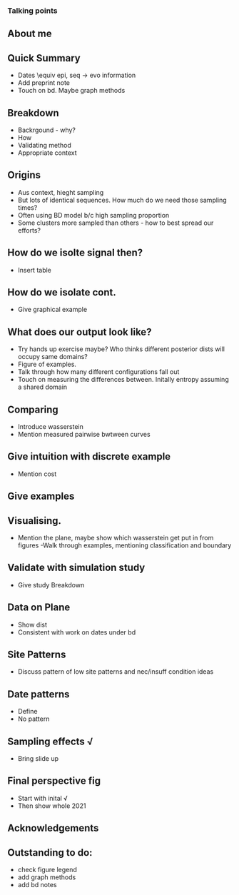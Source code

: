 ### Talking points

## About me

## Quick Summary
- Dates \equiv epi, seq -> evo information
- Add preprint note
- Touch on bd. Maybe graph methods

## Breakdown
- Backrgound - why?
- How
- Validating method
- Appropriate context

## Origins
- Aus context, hieght sampling
- But lots of identical sequences. How much do we need those sampling times?
- Often using BD model b/c high sampling proportion
- Some clusters more sampled than others - how to best spread our efforts?

## How do we isolte signal then?
- Insert table

## How do we isolate cont.
- Give graphical example

## What does our output look like?
- Try hands up exercise maybe? Who thinks different posterior dists will occupy same domains?
- Figure of examples.
- Talk through how many different configurations fall out
- Touch on measuring the differences between. Initally entropy assuming a shared domain

## Comparing
- Introduce wasserstein
- Mention measured pairwise bwtween curves

## Give intuition with discrete example
- Mention cost

## Give examples

## Visualising.
- Mention the plane, maybe show which wasserstein get put in from figures
-Walk through examples, mentioning classification and boundary

## Validate with simulation study
- Give study Breakdown

## Data on Plane
- Show dist
- Consistent with work on dates under bd

## Site Patterns
- Discuss pattern of low site patterns and nec/insuff condition ideas

## Date patterns
- Define
- No pattern

## Sampling effects √
- Bring slide up

## Final perspective fig
 - Start with inital √
 - Then show whole 2021

## Acknowledgements

## Outstanding to do:
- check figure legend
- add graph methods
- add bd notes

	
